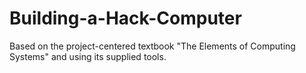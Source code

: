 # Building-a-Hack-Computer
Based on the project-centered textbook "The Elements of Computing Systems" and using its supplied tools.
